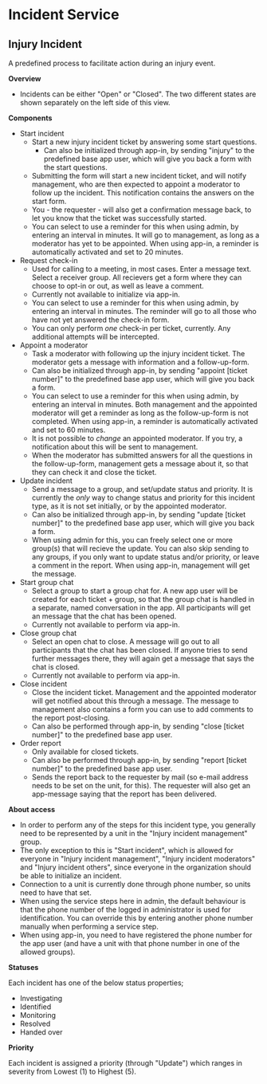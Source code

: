 Incident Service
============
## Injury Incident ##

A predefined process to facilitate action during an injury event.

**Overview**

* Incidents can be either "Open" or "Closed". The two different states are shown separately on the left side of this view.

**Components**

* Start incident
  * Start a new injury incident ticket by answering some start questions.
    * Can also be initialized through app-in, by sending "injury" to the predefined base app user, which will give you back a form with the start questions.
  * Submitting the form will start a new incident ticket, and will notify management, who are then expected to appoint a moderator to follow up the incident. This notification contains the answers on the start form.
  * You - the requester - will also get a confirmation message back, to let you know that the ticket was successfully started.
  * You can select to use a reminder for this when using admin, by entering an interval in minutes. It will go to management, as long as a moderator has yet to be appointed. When using app-in, a reminder is automatically activated and set to 20 minutes.
* Request check-in
  * Used for calling to a meeting, in most cases. Enter a message text. Select a receiver group. All recievers get a form where they can choose to opt-in or out, as well as leave a comment.
  * Currently not available to initialize via app-in.
  * You can select to use a reminder for this when using admin, by entering an interval in minutes. The reminder will go to all those who have not yet answered the check-in form.
  * You can only perform *one* check-in per ticket, currently. Any additional attempts will be intercepted.
* Appoint a moderator
  * Task a moderator with following up the injury incident ticket. The moderator gets a message with information and a follow-up-form.
  * Can also be initialized through app-in, by sending "appoint [ticket number]" to the predefined base app user, which will give you back a form.
  * You can select to use a reminder for this when using admin, by entering an interval in minutes. Both management and the appointed moderator will get a reminder as long as the follow-up-form is not completed. When using app-in, a reminder is automatically activated and set to 60 minutes.
  * It is not possible to *change* an appointed moderator. If you try, a notification about this will be sent to management.
  * When the moderator has submitted answers for all the questions in the follow-up-form, management gets a message about it, so that they can check it and close the ticket.
* Update incident
  * Send a message to a group, and set/update status and priority. It is currently the *only* way to change status and priority for this incident type, as it is not set initially, or by the appointed moderator.
  * Can also be initialized through app-in, by sending "update [ticket number]" to the predefined base app user, which will give you back a form.
  * When using admin for this, you can freely select one or more group(s) that will recieve the update. You can also skip sending to any groups, if you only want to update status and/or priority, or leave a comment in the report. When using app-in, management will get the message.
* Start group chat
  * Select a group to start a group chat for. A new app user will be created for each ticket + group, so that the group chat is handled in a separate, named conversation in the app. All participants will get an message that the chat has been opened.
  * Currently not available to perform via app-in.
* Close group chat
  * Select an open chat to close. A message will go out to all participants that the chat has been closed. If anyone tries to send further messages there, they will again get a message that says the chat is closed.
  * Currently not available to perform via app-in.
* Close incident
  * Close the incident ticket. Management and the appointed moderator will get notified about this through a message. The message to management also contains a form you can use to add comments to the report post-closing.
  * Can also be performed through app-in, by sending "close [ticket number]" to the predefined base app user.
* Order report
  * Only available for closed tickets.
  * Can also be performed through app-in, by sending "report [ticket number]" to the predefined base app user.
  * Sends the report back to the requester by mail (so e-mail address needs to be set on the unit, for this). The requester will also get an app-message saying that the report has been delivered.

**About access**

* In order to perform any of the steps for this incident type, you generally need to be represented by a unit in the "Injury incident management" group.
* The only exception to this is "Start incident", which is allowed for everyone in "Injury incident management", "Injury incident moderators" and "Injury incident others", since everyone in the organization should be able to initialize an incident.
* Connection to a unit is currently done through phone number, so units need to have that set.
* When using the service steps here in admin, the default behaviour is that the phone number of the logged in administrator is used for identification. You can override this by entering another phone number manually when performing a service step.
* When using app-in, you need to have registered the phone number for the app user (and have a unit with that phone number in one of the allowed groups).

**Statuses**

Each incident has one of the below status properties;
  * Investigating
  * Identified
  * Monitoring
  * Resolved
  * Handed over

**Priority**

Each incident is assigned a priority (through "Update") which ranges in severity from Lowest (1) to Highest (5).
